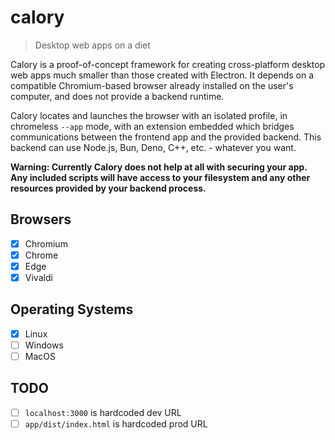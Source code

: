 # calory

> Desktop web apps on a diet

Calory is a proof-of-concept framework for creating cross-platform desktop web apps much
smaller than those created with Electron. It depends on a compatible Chromium-based browser
already installed on the user's computer, and does not provide a backend runtime.

Calory locates and launches the browser with an isolated profile, in chromeless `--app`
mode, with an extension embedded which bridges communications between the frontend app
and the provided backend. This backend can use Node.js, Bun, Deno, C++, etc. - whatever
you want.

**Warning: Currently Calory does not help at all with securing your app. Any included scripts will have access to your filesystem and any other resources provided by your backend process.**

## Browsers

- [x] Chromium
- [x] Chrome
- [x] Edge
- [x] Vivaldi

## Operating Systems

- [x] Linux
- [ ] Windows
- [ ] MacOS

## TODO

- [ ] `localhost:3000` is hardcoded dev URL
- [ ] `app/dist/index.html` is hardcoded prod URL
